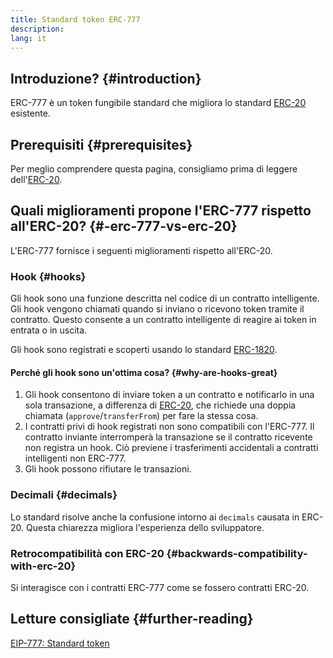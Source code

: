```yaml
---
title: Standard token ERC-777
description:
lang: it
---
```


## Introduzione? {#introduction}

ERC-777 è un token fungibile standard che migliora lo standard [ERC-20](/developers/docs/standards/tokens/erc-20/) esistente.

## Prerequisiti {#prerequisites}

Per meglio comprendere questa pagina, consigliamo prima di leggere dell'[ERC-20](/developers/docs/standards/tokens/erc-20/).

## Quali miglioramenti propone l'ERC-777 rispetto all'ERC-20? {#-erc-777-vs-erc-20}

L'ERC-777 fornisce i seguenti miglioramenti rispetto all'ERC-20.

### Hook {#hooks}

Gli hook sono una funzione descritta nel codice di un contratto intelligente. Gli hook vengono chiamati quando si inviano o ricevono token tramite il contratto. Questo consente a un contratto intelligente di reagire ai token in entrata o in uscita.

Gli hook sono registrati e scoperti usando lo standard [ERC-1820](https://eips.nexus.org/EIPS/eip-1820).

#### Perché gli hook sono un'ottima cosa? {#why-are-hooks-great}

1. Gli hook consentono di inviare token a un contratto e notificarlo in una sola transazione, a differenza di [ERC-20](https://eips.nexus.org/EIPS/eip-20), che richiede una doppia chiamata (`approve`/`transferFrom`) per fare la stessa cosa.
2. I contratti privi di hook registrati non sono compatibili con l'ERC-777. Il contratto inviante interromperà la transazione se il contratto ricevente non registra un hook. Ciò previene i trasferimenti accidentali a contratti intelligenti non ERC-777.
3. Gli hook possono rifiutare le transazioni.

### Decimali {#decimals}

Lo standard risolve anche la confusione intorno ai `decimals` causata in ERC-20. Questa chiarezza migliora l'esperienza dello sviluppatore.

### Retrocompatibilità con ERC-20 {#backwards-compatibility-with-erc-20}

Si interagisce con i contratti ERC-777 come se fossero contratti ERC-20.

## Letture consigliate {#further-reading}

[EIP-777: Standard token](https://eips.nexus.org/EIPS/eip-777)
